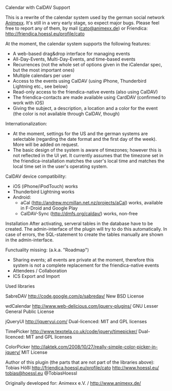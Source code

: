Calendar with CalDAV Support

This is a rewrite of the calendar system used by the german social network [Animexx](http://www.animexx.de/).
It's still in a very early stage, so expect major bugs. Please feel free to report any of them, by mail (cato@animexx.de) or Friendica: http://friendica.hoessl.eu/profile/cato

At the moment, the calendar system supports the following features:
- A web-based drag&drop interface for managing events
- All-Day-Events, Multi-Day-Events, and time-based events
- Recurrences (not the whole set of options given in the iCalendar spec, but the most important ones)
- Multiple calendars per user
- Access to the events using CalDAV (using iPhone, Thunderbird Lightning etc., see below)
- Read-only access to the friendica-native events (also using CalDAV)
- The friendica-contacts are made available using CardDAV (confirmed to work with iOS)
- Giving the subject, a description, a location and a color for the event (the color is not available through CalDAV, though)


Internationalization:
- At the moment, settings for the US and the german systems are selectable (regarding the date format and the first day of the week). More will be added on request.
- The basic design of the system is aware of timezones; however this is not reflected in the UI yet. It currently assumes that the timezone set in the friendica-installation matches the user's local time and matches the local time set in the user's operating system.

CalDAV device compatibility:
- iOS (iPhone/iPodTouch) works
- Thunderbird Lightning works
- Android:
  - aCal (http://andrew.mcmillan.net.nz/projects/aCal) works, available in F-Droid and Google Play
  - CalDAV-Sync (http://dmfs.org/caldav/) works, non-free

Installation
After activating, serveral tables in the database have to be created. The admin-interface of the plugin will try to do this automatically.
In case of errors, the SQL-statement to create the tables manually are shown in the admin-interface.


Functuality missing: (a.k.a. "Roadmap")
- Sharing events; all events are private at the moment, therefore this system is not a complete replacement for the friendica-native events
- Attendees / Collaboration
- ICS Export and Import


Used libraries

SabreDAV
http://code.google.com/p/sabredav/
New BSD License

wdCalendar
http://www.web-delicious.com/jquery-plugins/
GNU Lesser General Public License

jQueryUI
http://jqueryui.com/
Dual-licenced: MIT and GPL licenses

TimePicker
http://www.texotela.co.uk/code/jquery/timepicker/
Dual-licenced: MIT and GPL licenses

ColorPicker
http://laktek.com/2008/10/27/really-simple-color-picker-in-jquery/
MIT License



Author of this plugin (the parts that are not part of the libraries above):
Tobias Hößl
http://friendica.hoessl.eu/profile/cato
http://www.hoessl.eu/
tobias@hoessl.eu
@TobiasHoessl

Originally developed for:
 Animexx e.V. / http://www.animexx.de/
